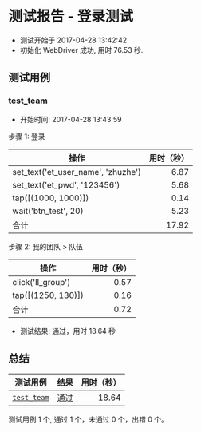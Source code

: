 # 测试报告 - 登录测试

* 测试开始于 2017-04-28 13:42:42
* 初始化 WebDriver 成功, 用时 76.53 秒.

## 测试用例

<a id="test_team"></a>
### test_team

* 开始时间: 2017-04-28 13:43:59

步骤 1: 登录

| 操作 | 用时（秒） |
| ---- | ----: |
| set_text('et_user_name', 'zhuzhe') | 6.87 |
| set_text('et_pwd', '123456') | 5.68 |
| tap([(1000, 1000)]) | 0.14 |
| wait('btn_test', 20) | 5.23 |
| 合计 | 17.92 |

步骤 2: 我的团队 > 队伍

| 操作 | 用时（秒） |
| ---- | ----: |
| click('ll_group') | 0.57 |
| tap([(1250, 130)]) | 0.16 |
| 合计 | 0.72 |

* 测试结果: 通过，用时 18.64 秒

## 总结

| 测试用例 | 结果 | 用时（秒） |
| ----- | ---- | ----: |
| [`test_team`](#test_team) | 通过 | 18.64 |

测试用例 1 个, 通过 1 个，未通过 0 个，出错 0 个。
